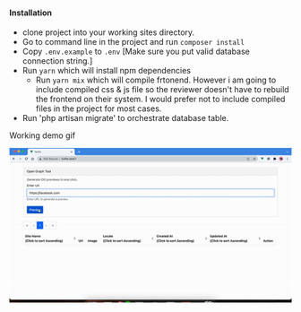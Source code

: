 #### Installation
- clone project into your working sites directory.
- Go to command line in the project and run `composer install`
- Copy `.env.example`  to `.env` [Make sure you put valid database connection string.]
- Run `yarn` which will install npm dependencies
  - Run `yarn mix` which will compile frtonend.
However i am going to include compiled css & js file so the reviewer doesn't have to rebuild the frontend on their system.
I would prefer not to include compiled files in the project for most cases.
- Run 'php artisan migrate' to orchestrate database table.

Working demo gif

![alt text](https://github.com/izshreyansh/nullte/blob/master/demo.gif?raw=true)

